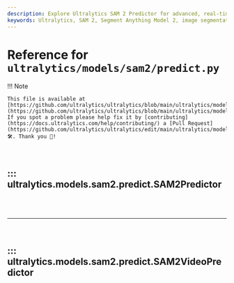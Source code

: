 ```yaml
---
description: Explore Ultralytics SAM 2 Predictor for advanced, real-time image segmentation using the Segment Anything Model 2 (SAM 2). Complete implementation details and auxiliary utilities.
keywords: Ultralytics, SAM 2, Segment Anything Model 2, image segmentation, real-time, prediction, AI, machine learning, Python, torch, inference
---
```


# Reference for `ultralytics/models/sam2/predict.py`

!!! Note

    This file is available at [https://github.com/ultralytics/ultralytics/blob/main/ultralytics/models/sam2/predict.py](https://github.com/ultralytics/ultralytics/blob/main/ultralytics/models/sam2/predict.py). If you spot a problem please help fix it by [contributing](https://docs.ultralytics.com/help/contributing/) a [Pull Request](https://github.com/ultralytics/ultralytics/edit/main/ultralytics/models/sam2/predict.py) 🛠️. Thank you 🙏!

<br>

## ::: ultralytics.models.sam2.predict.SAM2Predictor

<br><br><hr><br>

## ::: ultralytics.models.sam2.predict.SAM2VideoPredictor

<br><br>

